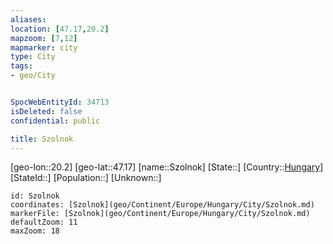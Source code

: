 ```yaml
---
aliases: 
location: [47.17,20.2]
mapzoom: [7,12] 
mapmarker: city 
type: City
tags:
- geo/City


SpocWebEntityId: 34713
isDeleted: false
confidential: public

title: Szolnok
---
```

[geo-lon::20.2]
[geo-lat::47.17]
[name::Szolnok]
[State::]
[Country::[Hungary](geo/Continent/Europe/Hungary.md)]
[StateId::]
[Population::]
[Unknown::]


```leaflet
id: Szolnok
coordinates: [Szolnok](geo/Continent/Europe/Hungary/City/Szolnok.md)
markerFile: [Szolnok](geo/Continent/Europe/Hungary/City/Szolnok.md)
defaultZoom: 11 
maxZoom: 18
```


